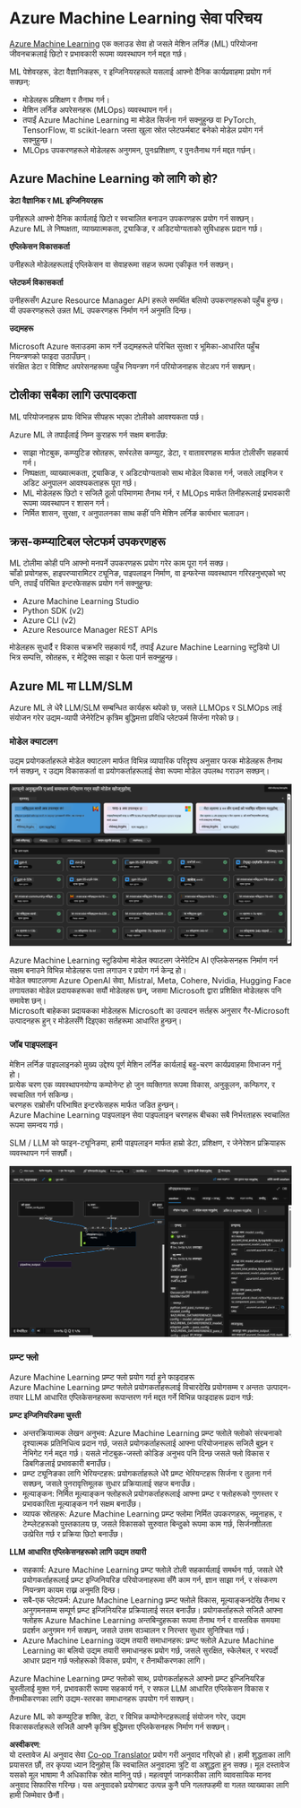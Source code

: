 <!--
CO_OP_TRANSLATOR_METADATA:
{
  "original_hash": "7fe541373802e33568e94e13226d463c",
  "translation_date": "2025-07-17T09:39:13+00:00",
  "source_file": "md/03.FineTuning/Introduce_AzureML.md",
  "language_code": "ne"
}
-->
# **Azure Machine Learning सेवा परिचय**

[Azure Machine Learning](https://ml.azure.com?WT.mc_id=aiml-138114-kinfeylo) एक क्लाउड सेवा हो जसले मेशिन लर्निङ (ML) परियोजना जीवनचक्रलाई छिटो र प्रभावकारी रूपमा व्यवस्थापन गर्न मद्दत गर्छ।

ML पेशेवरहरू, डेटा वैज्ञानिकहरू, र इन्जिनियरहरूले यसलाई आफ्नो दैनिक कार्यप्रवाहमा प्रयोग गर्न सक्छन्:

- मोडेलहरू प्रशिक्षण र तैनाथ गर्न।
- मेशिन लर्निङ अपरेसनहरू (MLOps) व्यवस्थापन गर्न।
- तपाईं Azure Machine Learning मा मोडेल सिर्जना गर्न सक्नुहुन्छ वा PyTorch, TensorFlow, वा scikit-learn जस्ता खुला स्रोत प्लेटफर्मबाट बनेको मोडेल प्रयोग गर्न सक्नुहुन्छ।
- MLOps उपकरणहरूले मोडेलहरू अनुगमन, पुनःप्रशिक्षण, र पुनःतैनाथ गर्न मद्दत गर्छन्।

## Azure Machine Learning को लागि को हो?

**डेटा वैज्ञानिक र ML इन्जिनियरहरू**

उनीहरूले आफ्नो दैनिक कार्यलाई छिटो र स्वचालित बनाउन उपकरणहरू प्रयोग गर्न सक्छन्।  
Azure ML ले निष्पक्षता, व्याख्यात्मकता, ट्र्याकिङ, र अडिटयोग्यताको सुविधाहरू प्रदान गर्छ।

**एप्लिकेसन विकासकर्ता**

उनीहरूले मोडेलहरूलाई एप्लिकेसन वा सेवाहरूमा सहज रूपमा एकीकृत गर्न सक्छन्।

**प्लेटफर्म विकासकर्ता**

उनीहरूसँग Azure Resource Manager API हरूले समर्थित बलियो उपकरणहरूको पहुँच हुन्छ।  
यी उपकरणहरूले उन्नत ML उपकरणहरू निर्माण गर्न अनुमति दिन्छ।

**उद्यमहरू**

Microsoft Azure क्लाउडमा काम गर्ने उद्यमहरूले परिचित सुरक्षा र भूमिका-आधारित पहुँच नियन्त्रणको फाइदा उठाउँछन्।  
संरक्षित डेटा र विशिष्ट अपरेसनहरूमा पहुँच नियन्त्रण गर्न परियोजनाहरू सेटअप गर्न सक्छन्।

## टोलीका सबैका लागि उत्पादकता  
ML परियोजनाहरू प्रायः विभिन्न सीपहरू भएका टोलीको आवश्यकता पर्छ।

Azure ML ले तपाईंलाई निम्न कुराहरू गर्न सक्षम बनाउँछ:  
- साझा नोटबुक, कम्प्युटिङ स्रोतहरू, सर्भरलेस कम्प्युट, डेटा, र वातावरणहरू मार्फत टोलीसँग सहकार्य गर्न।  
- निष्पक्षता, व्याख्यात्मकता, ट्र्याकिङ, र अडिटयोग्यताको साथ मोडेल विकास गर्न, जसले लाइनिज र अडिट अनुपालन आवश्यकताहरू पूरा गर्छ।  
- ML मोडेलहरू छिटो र सजिलै ठूलो परिमाणमा तैनाथ गर्न, र MLOps मार्फत तिनीहरूलाई प्रभावकारी रूपमा व्यवस्थापन र शासन गर्न।  
- निर्मित शासन, सुरक्षा, र अनुपालनका साथ कहीं पनि मेशिन लर्निङ कार्यभार चलाउन।

## क्रस-कम्प्याटिबल प्लेटफर्म उपकरणहरू

ML टोलीमा कोही पनि आफ्नो मनपर्ने उपकरणहरू प्रयोग गरेर काम पूरा गर्न सक्छ।  
चाँडो प्रयोगहरू, हाइपरप्यारामिटर ट्यूनिङ, पाइपलाइन निर्माण, वा इन्फरेन्स व्यवस्थापन गरिरहनुभएको भए पनि, तपाईं परिचित इन्टरफेसहरू प्रयोग गर्न सक्नुहुन्छ:  
- Azure Machine Learning Studio  
- Python SDK (v2)  
- Azure CLI (v2)  
- Azure Resource Manager REST APIs  

मोडेलहरू सुधार्दै र विकास चक्रभरि सहकार्य गर्दै, तपाईं Azure Machine Learning स्टुडियो UI भित्र सम्पत्ति, स्रोतहरू, र मेट्रिक्स साझा र फेला पार्न सक्नुहुन्छ।

## **Azure ML मा LLM/SLM**

Azure ML ले धेरै LLM/SLM सम्बन्धित कार्यहरू थपेको छ, जसले LLMOps र SLMOps लाई संयोजन गरेर उद्यम-व्यापी जेनेरेटिभ कृत्रिम बुद्धिमत्ता प्रविधि प्लेटफर्म सिर्जना गरेको छ।

### **मोडेल क्याटलग**

उद्यम प्रयोगकर्ताहरूले मोडेल क्याटलग मार्फत विभिन्न व्यापारिक परिदृश्य अनुसार फरक मोडेलहरू तैनाथ गर्न सक्छन्, र उद्यम विकासकर्ता वा प्रयोगकर्ताहरूलाई सेवा रूपमा मोडेल उपलब्ध गराउन सक्छन्।

![models](../../../../translated_images/models.e6c7ff50a51806fd0bfd398477e3db3d5c3dc545cd7308344e448e0b8d8295a1.ne.png)

Azure Machine Learning स्टुडियोमा मोडेल क्याटलग जेनेरेटिभ AI एप्लिकेसनहरू निर्माण गर्न सक्षम बनाउने विभिन्न मोडेलहरू पत्ता लगाउन र प्रयोग गर्न केन्द्र हो।  
मोडेल क्याटलगमा Azure OpenAI सेवा, Mistral, Meta, Cohere, Nvidia, Hugging Face लगायतका मोडेल प्रदायकहरूका सयौं मोडेलहरू छन्, जसमा Microsoft द्वारा प्रशिक्षित मोडेलहरू पनि समावेश छन्।  
Microsoft बाहेकका प्रदायकका मोडेलहरू Microsoft का उत्पादन सर्तहरू अनुसार गैर-Microsoft उत्पादनहरू हुन् र मोडेलसँगै दिइएका सर्तहरूमा आधारित हुन्छन्।

### **जॉब पाइपलाइन**

मेशिन लर्निङ पाइपलाइनको मुख्य उद्देश्य पूर्ण मेशिन लर्निङ कार्यलाई बहु-चरण कार्यप्रवाहमा विभाजन गर्नु हो।  
प्रत्येक चरण एक व्यवस्थापनयोग्य कम्पोनेन्ट हो जुन व्यक्तिगत रूपमा विकास, अनुकूलन, कन्फिगर, र स्वचालित गर्न सकिन्छ।  
चरणहरू राम्रोसँग परिभाषित इन्टरफेसहरू मार्फत जडित हुन्छन्।  
Azure Machine Learning पाइपलाइन सेवा पाइपलाइन चरणहरू बीचका सबै निर्भरताहरू स्वचालित रूपमा समन्वय गर्छ।

SLM / LLM को फाइन-ट्यूनिङमा, हामी पाइपलाइन मार्फत हाम्रो डेटा, प्रशिक्षण, र जेनेरेशन प्रक्रियाहरू व्यवस्थापन गर्न सक्छौं।

![finetuning](../../../../translated_images/finetuning.6559da198851fa523d94d6f0b9f271fa6e1bbac13db0024ebda43cb5348a4633.ne.png)

### **प्रम्प्ट फ्लो**

Azure Machine Learning प्रम्प्ट फ्लो प्रयोग गर्दा हुने फाइदाहरू  
Azure Machine Learning प्रम्प्ट फ्लोले प्रयोगकर्ताहरूलाई विचारदेखि प्रयोगसम्म र अन्ततः उत्पादन-तयार LLM आधारित एप्लिकेसनहरूमा रूपान्तरण गर्न मद्दत गर्ने विभिन्न फाइदाहरू प्रदान गर्छ:

**प्रम्प्ट इन्जिनियरिङमा चुस्ती**

- अन्तरक्रियात्मक लेखन अनुभव: Azure Machine Learning प्रम्प्ट फ्लोले फ्लोको संरचनाको दृश्यात्मक प्रतिनिधित्व प्रदान गर्छ, जसले प्रयोगकर्ताहरूलाई आफ्ना परियोजनाहरू सजिलै बुझ्न र नेभिगेट गर्न मद्दत गर्छ। यसले नोटबुक-जस्तो कोडिङ अनुभव पनि दिन्छ जसले फ्लो विकास र डिबगिङलाई प्रभावकारी बनाउँछ।  
- प्रम्प्ट ट्यूनिङका लागि भेरियन्टहरू: प्रयोगकर्ताहरूले धेरै प्रम्प्ट भेरियन्टहरू सिर्जना र तुलना गर्न सक्छन्, जसले पुनरावृत्तिमूलक सुधार प्रक्रियालाई सहज बनाउँछ।  
- मूल्याङ्कन: निर्मित मूल्याङ्कन फ्लोहरूले प्रयोगकर्ताहरूलाई आफ्ना प्रम्प्ट र फ्लोहरूको गुणस्तर र प्रभावकारिता मूल्याङ्कन गर्न सक्षम बनाउँछ।  
- व्यापक स्रोतहरू: Azure Machine Learning प्रम्प्ट फ्लोमा निर्मित उपकरणहरू, नमूनाहरू, र टेम्प्लेटहरूको पुस्तकालय छ, जसले विकासको सुरुवात बिन्दुको रूपमा काम गर्छ, सिर्जनशीलता उत्प्रेरित गर्छ र प्रक्रिया छिटो बनाउँछ।

**LLM आधारित एप्लिकेसनहरूको लागि उद्यम तयारी**

- सहकार्य: Azure Machine Learning प्रम्प्ट फ्लोले टोली सहकार्यलाई समर्थन गर्छ, जसले धेरै प्रयोगकर्ताहरूलाई प्रम्प्ट इन्जिनियरिङ परियोजनाहरूमा सँगै काम गर्न, ज्ञान साझा गर्न, र संस्करण नियन्त्रण कायम राख्न अनुमति दिन्छ।  
- सबै-एक प्लेटफर्म: Azure Machine Learning प्रम्प्ट फ्लोले विकास, मूल्याङ्कनदेखि तैनाथ र अनुगमनसम्म सम्पूर्ण प्रम्प्ट इन्जिनियरिङ प्रक्रियालाई सरल बनाउँछ। प्रयोगकर्ताहरूले सजिलै आफ्ना फ्लोहरू Azure Machine Learning अन्तबिन्दुहरूका रूपमा तैनाथ गर्न र वास्तविक समयमा प्रदर्शन अनुगमन गर्न सक्छन्, जसले उत्तम सञ्चालन र निरन्तर सुधार सुनिश्चित गर्छ।  
- Azure Machine Learning उद्यम तयारी समाधानहरू: प्रम्प्ट फ्लोले Azure Machine Learning का बलियो उद्यम तयारी समाधानहरू प्रयोग गर्छ, जसले सुरक्षित, स्केलेबल, र भरपर्दो आधार प्रदान गर्छ फ्लोहरूको विकास, प्रयोग, र तैनाथीकरणका लागि।

Azure Machine Learning प्रम्प्ट फ्लोको साथ, प्रयोगकर्ताहरूले आफ्नो प्रम्प्ट इन्जिनियरिङ चुस्तीलाई मुक्त गर्न, प्रभावकारी रूपमा सहकार्य गर्न, र सफल LLM आधारित एप्लिकेसन विकास र तैनाथीकरणका लागि उद्यम-स्तरका समाधानहरू उपयोग गर्न सक्छन्।

Azure ML को कम्प्युटिङ शक्ति, डेटा, र विभिन्न कम्पोनेन्टहरूलाई संयोजन गरेर, उद्यम विकासकर्ताहरूले सजिलै आफ्नै कृत्रिम बुद्धिमत्ता एप्लिकेसनहरू निर्माण गर्न सक्छन्।

**अस्वीकरण**:  
यो दस्तावेज AI अनुवाद सेवा [Co-op Translator](https://github.com/Azure/co-op-translator) प्रयोग गरी अनुवाद गरिएको हो। हामी शुद्धताका लागि प्रयासरत छौं, तर कृपया ध्यान दिनुहोस् कि स्वचालित अनुवादमा त्रुटि वा अशुद्धता हुन सक्छ। मूल दस्तावेज यसको मूल भाषामा नै अधिकारिक स्रोत मानिनु पर्छ। महत्वपूर्ण जानकारीका लागि व्यावसायिक मानव अनुवाद सिफारिस गरिन्छ। यस अनुवादको प्रयोगबाट उत्पन्न कुनै पनि गलतफहमी वा गलत व्याख्याका लागि हामी जिम्मेवार छैनौं।